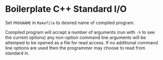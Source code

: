 # Boilerplate C++ Standard I/O

Set `PROGNAME` in `Makefile` to desired name of compiled program.

Compiled program will accept a number of arguments (run with `-h` to
see the current options) any non-option command line arguments will be
attemped to be opened as a file for read access.  If no additional
command line options are used then the programmer may choose to read
from standard in.
